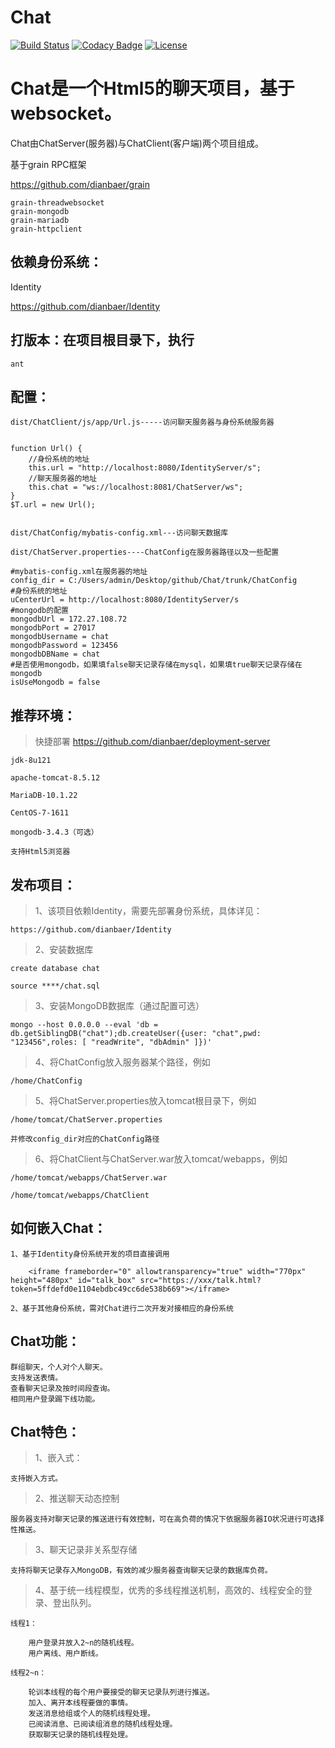 # Chat

[![Build Status](https://travis-ci.org/dianbaer/Chat.svg?branch=master)](https://travis-ci.org/dianbaer/Chat)
[![Codacy Badge](https://api.codacy.com/project/badge/Grade/d004d40521bf4dccb61e19c73730649e)](https://www.codacy.com/app/232365732/Chat?utm_source=github.com&amp;utm_medium=referral&amp;utm_content=dianbaer/Chat&amp;utm_campaign=Badge_Grade)
[![License](https://img.shields.io/badge/License-MIT-blue.svg)](LICENSE)

# Chat是一个Html5的聊天项目，基于websocket。

Chat由ChatServer(服务器)与ChatClient(客户端)两个项目组成。


基于grain RPC框架

https://github.com/dianbaer/grain

	grain-threadwebsocket
	grain-mongodb
	grain-mariadb
	grain-httpclient


## 依赖身份系统：

Identity

https://github.com/dianbaer/Identity


## 打版本：在项目根目录下，执行

	ant


## 配置：

	dist/ChatClient/js/app/Url.js-----访问聊天服务器与身份系统服务器
	
	
	function Url() {
		//身份系统的地址
		this.url = "http://localhost:8080/IdentityServer/s";
		//聊天服务器的地址
		this.chat = "ws://localhost:8081/ChatServer/ws";
	}
	$T.url = new Url();
	

	dist/ChatConfig/mybatis-config.xml---访问聊天数据库

	dist/ChatServer.properties----ChatConfig在服务器路径以及一些配置
	
	#mybatis-config.xml在服务器的地址
	config_dir = C:/Users/admin/Desktop/github/Chat/trunk/ChatConfig
	#身份系统的地址
	uCenterUrl = http://localhost:8080/IdentityServer/s
	#mongodb的配置
	mongodbUrl = 172.27.108.72
	mongodbPort = 27017
	mongodbUsername = chat
	mongodbPassword = 123456
	mongodbDBName = chat
	#是否使用mongodb，如果填false聊天记录存储在mysql，如果填true聊天记录存储在mongodb
	isUseMongodb = false




## 推荐环境：

>快捷部署 https://github.com/dianbaer/deployment-server

	jdk-8u121

	apache-tomcat-8.5.12

	MariaDB-10.1.22

	CentOS-7-1611
	
	mongodb-3.4.3（可选）

	支持Html5浏览器


## 发布项目：

>1、该项目依赖Identity，需要先部署身份系统，具体详见：

	https://github.com/dianbaer/Identity

>2、安装数据库
	
	create database chat
	
	source ****/chat.sql
	
>3、安装MongoDB数据库（通过配置可选）

	mongo --host 0.0.0.0 --eval 'db = db.getSiblingDB("chat");db.createUser({user: "chat",pwd: "123456",roles: [ "readWrite", "dbAdmin" ]})'

>4、将ChatConfig放入服务器某个路径，例如
	
	/home/ChatConfig

>5、将ChatServer.properties放入tomcat根目录下，例如
	
	/home/tomcat/ChatServer.properties
	
	并修改config_dir对应的ChatConfig路径

>6、将ChatClient与ChatServer.war放入tomcat/webapps，例如
	
	/home/tomcat/webapps/ChatServer.war
	
	/home/tomcat/webapps/ChatClient

	
## 如何嵌入Chat：
	
	1、基于Identity身份系统开发的项目直接调用

		<iframe frameborder="0" allowtransparency="true" width="770px" height="480px" id="talk_box" src="https://xxx/talk.html?token=5ffdefd0e1104ebdbc49cc6de538b669"></iframe>
		
	2、基于其他身份系统，需对Chat进行二次开发对接相应的身份系统


## Chat功能：

	群组聊天，个人对个人聊天。
	支持发送表情。
	查看聊天记录及按时间段查询。
	相同用户登录踢下线功能。
	

## Chat特色：	

>1、嵌入式：
	
	支持嵌入方式。
	
>2、推送聊天动态控制
	
	服务器支持对聊天记录的推送进行有效控制，可在高负荷的情况下依据服务器IO状况进行可选择性推送。
	
>3、聊天记录非关系型存储

	支持将聊天记录存入MongoDB，有效的减少服务器查询聊天记录的数据库负荷。
	
>4、基于统一线程模型，优秀的多线程推送机制，高效的、线程安全的登录、登出队列。
	
	线程1：
	
		用户登录并放入2~n的随机线程。
		用户离线、用户断线。
		
	线程2~n：
	
		轮训本线程的每个用户要接受的聊天记录队列进行推送。
		加入、离开本线程要做的事情。
		发送消息给组或个人的随机线程处理。
		已阅读消息、已阅读组消息的随机线程处理。
		获取聊天记录的随机线程处理。
	
	
	
	
	
	
	
